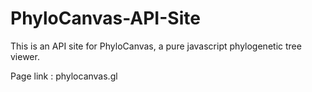 # PhyloCanvas-API-Site

This is an API site for PhyloCanvas, a pure javascript phylogenetic tree viewer.

Page link : phylocanvas.gl

